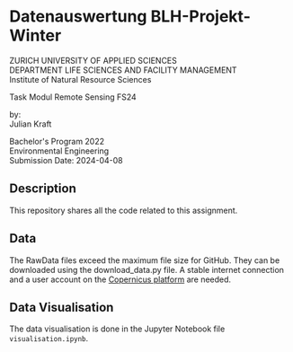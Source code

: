 # Datenauswertung BLH-Projekt-Winter

ZURICH UNIVERSITY OF APPLIED SCIENCES <br>
DEPARTMENT LIFE SCIENCES AND FACILITY MANAGEMENT <br>
Institute of Natural Resource Sciences

Task Modul Remote Sensing FS24

by: <br>
Julian Kraft

Bachelor's Program 2022  
Environmental Engineering  
Submission Date: 2024-04-08

## Description
This repository shares all the code related to this assignment.

## Data
The RawData files exceed the maximum file size for GitHub. They can be downloaded using the download_data.py file. A stable internet connection and a user account on the [Copernicus platform](https://openeo.dataspace.copernicus.eu/) are needed.

## Data Visualisation
The data visualisation is done in the Jupyter Notebook file `visualisation.ipynb`.